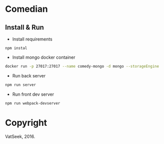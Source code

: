 # Comedian

## Install & Run
- Install requirements
```
npm instal
```

- Install mongo docker container
```bash
docker run -p 27017:27017 --name comedy-mongo -d mongo --storageEngine wiredTiger
```

- Run back server
```bash
npm run server
```

- Run front dev server
```
npm run webpack-devserver
```


# Copyright
VatSeek, 2016.
